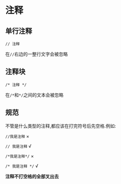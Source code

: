 # 注释

## 单行注释

`// 注释`

在`//`右边的一整行文字会被忽略

## 注释块

`/* 注释 */`

在`/*`和`*/`之间的文本会被忽略

## 规范

不管是什么类型的注释,都应该在打完符号后先空格.例如:

`//我是注释` ×

`// 我是注释` √

`/*我是注释*/` ×

`/* 我是注释 */` √

**注释不打空格的全部叉出去**
